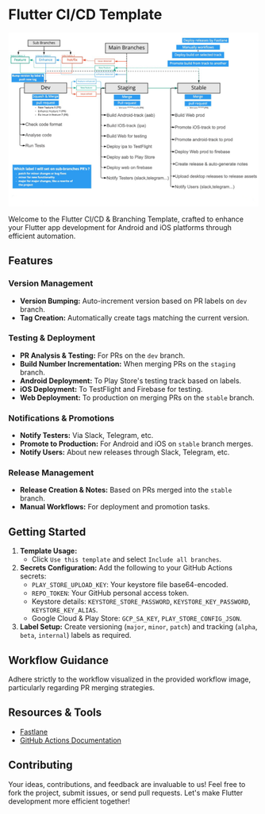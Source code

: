 # Flutter CI/CD Template

![alt text](assets/git_workflow.jpg)

Welcome to the Flutter CI/CD & Branching Template, crafted to enhance your Flutter app development for Android and iOS platforms through efficient automation.

## Features

### Version Management
- **Version Bumping:** Auto-increment version based on PR labels on `dev` branch.
- **Tag Creation:** Automatically create tags matching the current version.

### Testing & Deployment
- **PR Analysis & Testing:** For PRs on the `dev` branch.
- **Build Number Incrementation:** When merging PRs on the `staging` branch.
- **Android Deployment:** To Play Store's testing track based on labels.
- **iOS Deployment:** To TestFlight and Firebase for testing.
- **Web Deployment:** To production on merging PRs on the `stable` branch.

### Notifications & Promotions
- **Notify Testers:** Via Slack, Telegram, etc.
- **Promote to Production:** For Android and iOS on `stable` branch merges.
- **Notify Users:** About new releases through Slack, Telegram, etc.

### Release Management
- **Release Creation & Notes:** Based on PRs merged into the `stable` branch.
- **Manual Workflows:** For deployment and promotion tasks.

## Getting Started

1. **Template Usage:**
   - Click `Use this template` and select `Include all branches`.
2. **Secrets Configuration:** Add the following to your GitHub Actions secrets:
   - `PLAY_STORE_UPLOAD_KEY`: Your keystore file base64-encoded.
   - `REPO_TOKEN`: Your GitHub personal access token.
   - Keystore details: `KEYSTORE_STORE_PASSWORD`, `KEYSTORE_KEY_PASSWORD`, `KEYSTORE_KEY_ALIAS`.
   - Google Cloud & Play Store: `GCP_SA_KEY`, `PLAY_STORE_CONFIG_JSON`.
3. **Label Setup:** Create versioning (`major`, `minor`, `patch`) and tracking (`alpha`, `beta`, `internal`) labels as required.

## Workflow Guidance
Adhere strictly to the workflow visualized in the provided workflow image, particularly regarding PR merging strategies.

## Resources & Tools

- [Fastlane](https://fastlane.tools)
- [GitHub Actions Documentation](https://docs.github.com/en/actions/using-workflows)

## Contributing

Your ideas, contributions, and feedback are invaluable to us! Feel free to fork the project, submit issues, or send pull requests. Let's make Flutter development more efficient together!